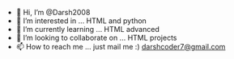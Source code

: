 - 👋 Hi, I’m @Darsh2008
- 👀 I’m interested in ... HTML and python
- 🌱 I’m currently learning ... HTML advanced
- 💞️ I’m looking to collaborate on ... HTML projects
- 📫 How to reach me ... just mail me :) darshcoder7@gmail.com

<!---
Darsh2008/Darsh2008 is a ✨ special ✨ repository because its `README.md` (this file) appears on your GitHub profile.
You can click the Preview link to take a look at your changes.
--->

